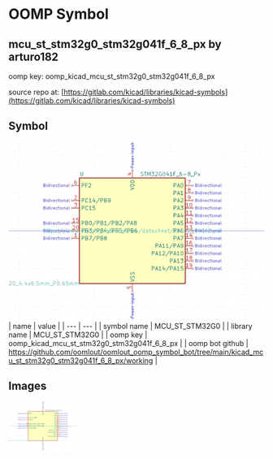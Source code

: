 # OOMP Symbol  
## mcu_st_stm32g0_stm32g041f_6_8_px  by arturo182  
  
oomp key: oomp_kicad_mcu_st_stm32g0_stm32g041f_6_8_px  
  
source repo at: [https://gitlab.com/kicad/libraries/kicad-symbols](https://gitlab.com/kicad/libraries/kicad-symbols)  
## Symbol  
  
[![working.png](working_600.png)](working.png)  
| name | value | 
| --- | --- | 
| symbol name | MCU_ST_STM32G0 | 
| library name | MCU_ST_STM32G0 | 
| oomp key | oomp_kicad_mcu_st_stm32g0_stm32g041f_6_8_px | 
| oomp bot github | https://github.com/oomlout/oomlout_oomp_symbol_bot/tree/main/kicad_mcu_st_stm32g0_stm32g041f_6_8_px/working | 
## Images  
  
[![working.png](working_140.png)](working.png)  
